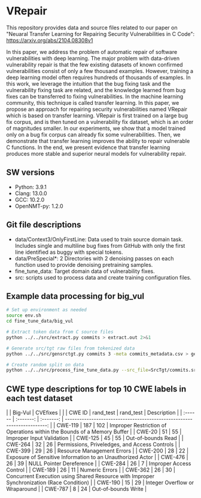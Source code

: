 # VRepair

This repository provides data and source files related to our paper on "Neuaral Transfer Learning for Repairing Security Vulnerabilities in C Code": https://arxiv.org/abs/2104.08308v1

In this paper, we address the problem of automatic repair of software vulnerabilities with deep learning. The major problem with data-driven vulnerability repair is that the few existing datasets of known confirmed vulnerabilities consist of only a few thousand examples. However, training a deep learning model often requires hundreds of thousands of examples. In this work, we leverage the intuition that the bug fixing task and the vulnerability fixing task are related, and the knowledge learned from bug fixes can be transferred to fixing vulnerabilities. In the machine learning community, this technique is called transfer learning. In this paper, we propose an approach for repairing security vulnerabilities named VRepair which is based on transfer learning. VRepair is first trained on a large bug fix corpus, and is then tuned on a vulnerability fix dataset, which is an order of magnitudes smaller. In our experiments, we show that a model trained only on a bug fix corpus can already fix some vulnerabilities. Then, we demonstrate that transfer learning improves the ability to repair vulnerable C functions. In the end, we present evidence that transfer learning produces more stable and superior neural models for vulnerability repair.

## SW versions

 * Python: 3.9.1
 * Clang: 13.0.0
 * GCC: 10.2.0
 * OpenNMT-py: 1.2.0

## Git file descriptions
 * data/Context3/OnlyFirstLine: Data used to train source domain task. Includes single and multiline bug fixes from GitHub with only the first line identified as buggy with special tokens.
 * data/PreSpecial*: 2 Directories with 2 denoising passes on each function used to provide denoising pretraining samples.
 * fine_tune_data: Target domain data of vulnerability fixes.
 * src: scripts used to process data and create training configuration files.

## Example data processing for big\_vul

```bash
# Set up environment as needed
source env.sh
cd fine_tune_data/big_vul

# Extract token data from C source files
python ../../src/extract.py commits > extract.out 2>&1

# Generate src/tgt raw files from tokenized data
python ../../src/gensrctgt.py commits 3 -meta commits_metadata.csv > gensrctgt.out 2>&1

# Create random split on data
python ../../src/process_fine_tune_data.py --src_file=SrcTgt/commits.src.txt --tgt_file=SrcTgt/commits.tgt.txt --meta_file=SrcTgt/commits.meta.txt --max_src_length=1000 --max_tgt_length=100 --generate_random --is_big_vul --output_dir=. > process.out 2>&1
```

## CWE type descriptions for top 10 CWE labels in each test dataset

|         | Big-Vul   | CVEfixes  |                                                                         |
| CWE ID  | rand_test | rand_test | Description                                                             |
| :------ | :-------: | :-------: | ----------------------------------------------------------------------: |
| CWE-119 | 187       | 102       | Improper Restriction of Operations within the Bounds of a Memory Buffer                   |
| CWE-20  | 51        | 55        | Improper Input Validation                                                                 |
| CWE-125 | 45        | 55        | Out-of-bounds Read                                                                        |
| CWE-264 | 32        | 26        | Permissions, Priveledges, and Access Controls                                             |
| CWE-399 | 29        | 26        | Resource Management Errors                                                                |
| CWE-200 | 28        | 22        | Exposure of Sensitive Information to an Unauthorized Actor                                |
| CWE-476 | 26        | 39        | NULL Pointer Dereference                                                                  |
| CWE-284 | 26        |  7        | Improper Access Control                                                                   |
| CWE-189 | 26        | 11        | Numeric Errors                                                                            |
| CWE-362 | 26        | 30        | Concurrent Execution using Shared Resource with Improper Synchronization (Race Condition) |
| CWE-190 | 15        | 29        | Integer Overflow or Wraparound                                                            |
| CWE-787 |  8        | 24        | Out-of-bounds Write                                                                       |

